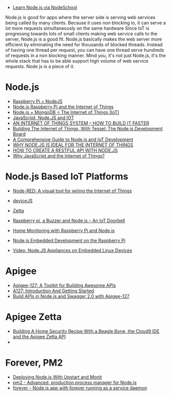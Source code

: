 * [Learn Node.js via NodeSchool](http://nodeschool.io/)

Node.js is good for apps where the server side is serving web services being called by many clients.
Because it uses non blocking io,
it can serve a lot more requests simultaneously on the same hardware
Since IoT is progressng towards lots of small clients making web service calls to the server,
Node.js is a good fit.
Node.js basically makes the web server more efficient by eliminating the need for thousands of blocked threads.
Instead of having one thread per request,
you can have one thread serve hundreds of requests in a non blocking manner.
Mind you, it's not just Node.js,
it's the whole stack that has to be able support high volume of web service requests. Node js is a piece of it.

# Node.js
* [Raspberry Pi + NodeJS](http://weworkweplay.com/play/raspberry-pi-nodejs/)
* [Node.js Raspberry Pi and the Internet of Things](https://vimeo.com/110600770)
* [Node.js + MongoDB = The Internet of Things (IoT)](http://ilikekillnerds.com/2014/08/node-js-mongodb-the-internet-of-things-iot/)
* [JavaScript, Node.JS and IOT](http://oguzbastemur.blogspot.com/2015/04/javascript-nodejs-and-iot.html)
* [AN INTERNET OF THINGS SYSTEM – HOW TO BUILD IT FASTER](http://www.nearform.com/nodecrunch/internet-of-things-how-to-build-it-faster/)
* [Building The Internet of Things, With Tessel: The Node.js Development Board](http://www.makeuseof.com/tag/building-internet-things-tessel-node-js-development-board/)
* [A Comprehensive Guide to Node.js and IoT Development](http://www.lifehacker.co.uk/2015/03/06/comprehensive-guide-node-js-iot-development)
* [WHY NODE.JS IS IDEAL FOR THE INTERNET OF THINGS](http://www.programmableweb.com/news/why-node.js-ideal-internet-things/analysis/2014/07/31)
* [HOW TO CREATE A RESTFUL API WITH NODE.JS](http://www.programmableweb.com/news/how-to-create-restful-api-node.js/how-to/2014/06/11)
* [Why JavaScript and the Internet of Things?](http://www.sitepoint.com/javascript-internet-things/)

# Node.js Based IoT Platforms
* [Node-RED: A visual tool for wiring the Internet of Things](http://nodered.org/)
* [deviceJS](http://devicejs.org/)
* [Zetta](http://www.zettajs.org/)

* [Raspberry pi, a Buzzer and Node.js – An IoT Doorbell](http://thejackalofjavascript.com/rpi-buzzer-node-iot-doorbell/)
* [Home Monitoring with Raspberry Pi and Node.js](https://www.hackster.io/andreioros/home-monitoring-with-raspberry-pi-and-node-js-8ec795)
* [Node.js Embedded Development on the Raspberry Pi](https://learn.adafruit.com/node-embedded-development/why-node-dot-js)
* [Video: Node.JS Appliances on Embedded Linux Devices](https://www.youtube.com/watch?v=92Zh8b4W570)

# Apigee
* [Apigee-127: A Toolkit for Building Awesome APIs](http://apigee.com/about/blog/developer/apigee-127-toolkit-building-awesome-apis)
* [A127: Introduction And Getting Started](https://www.youtube.com/watch?v=KL1kAH2ipBw)
* [Build APIs in Node.js and Swagger 2.0 with Apigee-127](https://www.youtube.com/watch?v=Fw43z14Y1Xw)

# Apigee Zetta
* [Building A Home Security Recipe With a Beagle Bone, the Cloud9 IDE and the Apigee Zetta API](http://thenewstack.io/building-a-home-security-recipe-with-a-beagle-bone-the-cloud9-ide-and-the-apigee-zetta-api/)
* []()

# Forever, PM2
* [Deploying Node.js With Upstart and Monit](https://howtonode.org/deploying-node-upstart-monit)
* [pm2 - Advanced, production process manager for Node.js](http://pm2.keymetrics.io/)
* [forever - Node.js app with forever running as a service daemon](http://www.slidequest.com/q/70ang)
